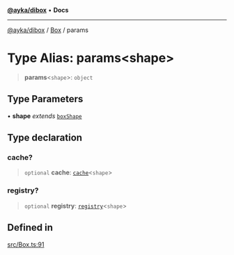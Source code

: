 [**@ayka/dibox**](../../../README.md) • **Docs**

***

[@ayka/dibox](../../../globals.md) / [Box](../README.md) / params

# Type Alias: params\<shape\>

> **params**\<`shape`\>: `object`

## Type Parameters

• **shape** *extends* [`boxShape`](boxShape.md)

## Type declaration

### cache?

> `optional` **cache**: [`cache`](cache.md)\<`shape`\>

### registry?

> `optional` **registry**: [`registry`](registry.md)\<`shape`\>

## Defined in

[src/Box.ts:91](https://github.com/AndreyMork/dibox/blob/a0c5779a3595f9dce73587b31054bdf92e8a3ef1/src/Box.ts#L91)
